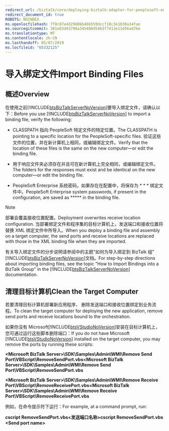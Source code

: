 ```yaml
---
redirect_url: /biztalk/core/deploying-biztalk-adapter-for-peoplesoft-enterprise/
redirect_document_id: true
ROBOTS: NOINDEX
ms.openlocfilehash: 7f8c87e4d29b06b46b559dccf18c3e1038a34fae
ms.sourcegitcommit: 381e83d43796a345488d54b3f7413e11d56ad7be
ms.translationtype: MT
ms.contentlocale: zh-CN
ms.lasthandoff: 05/07/2019
ms.locfileid: "65332125"
---
```

# <a name="import-binding-files"></a><span data-ttu-id="62a2e-101">导入绑定文件</span><span class="sxs-lookup"><span data-stu-id="62a2e-101">Import Binding Files</span></span>

## <a name="overview"></a><span data-ttu-id="62a2e-102">概述</span><span class="sxs-lookup"><span data-stu-id="62a2e-102">Overview</span></span>
<span data-ttu-id="62a2e-103">在使用之前[!INCLUDE[btsBizTalkServerNoVersion](../includes/btsbiztalkservernoversion-md.md)]要导入绑定文件，请确认以下：</span><span class="sxs-lookup"><span data-stu-id="62a2e-103">Before you use [!INCLUDE[btsBizTalkServerNoVersion](../includes/btsbiztalkservernoversion-md.md)] to import a binding file, verify the following:</span></span>  
  
-   <span data-ttu-id="62a2e-104">CLASSPATH 指向 PeopleSoft 特定文件的特定位置。</span><span class="sxs-lookup"><span data-stu-id="62a2e-104">The CLASSPATH is pointing to a specific location for the PeopleSoft-specific files.</span></span> <span data-ttu-id="62a2e-105">验证这些文件的位置，并在新计算机上相同，或编辑绑定文件。</span><span class="sxs-lookup"><span data-stu-id="62a2e-105">Verify that the location of these files is the same on the new computer—or edit the binding file.</span></span>  
  
-   <span data-ttu-id="62a2e-106">用于响应文件夹必须存在并且可在新计算机上完全相同，或编辑绑定文件。</span><span class="sxs-lookup"><span data-stu-id="62a2e-106">The folders for the responses must exist and be identical on the new computer—or edit the binding file.</span></span>  
  
-   <span data-ttu-id="62a2e-107">PeopleSoft Enterprise 系统密码，如果存在在配置中，将保存为 \* \* \* 绑定文件中。</span><span class="sxs-lookup"><span data-stu-id="62a2e-107">PeopleSoft Enterprise system passwords, if present in the configuration, are saved as \*\*\*\*\* in the binding file.</span></span> 
  
> [!NOTE]
>  <span data-ttu-id="62a2e-108">部署会覆盖接收位置配置。</span><span class="sxs-lookup"><span data-stu-id="62a2e-108">Deployment overwrites receive location configuration.</span></span> <span data-ttu-id="62a2e-109">当部署绑定文件和程序集的目标计算机上，发送端口和接收位置将替换 XML 绑定文件中所导入。</span><span class="sxs-lookup"><span data-stu-id="62a2e-109">When you deploy a binding file and assembly on a target computer, the send ports and receive locations are replaced with those in the XML binding file when they are imported.</span></span>  
  
 <span data-ttu-id="62a2e-110">有关导入绑定文件的分步说明请参阅中的主题"如何为导入绑定到 BizTalk 组"[!INCLUDE[btsBizTalkServerNoVersion](../includes/btsbiztalkservernoversion-md.md)]文档。</span><span class="sxs-lookup"><span data-stu-id="62a2e-110">For step-by-step directions about importing binding files, see the topic "How to Import Bindings into a BizTalk Group" in the [!INCLUDE[btsBizTalkServerNoVersion](../includes/btsbiztalkservernoversion-md.md)] documentation.</span></span>  
  
## <a name="clean-the-target-computer"></a><span data-ttu-id="62a2e-111">清理目标计算机</span><span class="sxs-lookup"><span data-stu-id="62a2e-111">Clean the Target Computer</span></span>  
<span data-ttu-id="62a2e-112">若要清理目标计算机部署新应用程序、 删除发送端口和接收位置绑定到业务流程。</span><span class="sxs-lookup"><span data-stu-id="62a2e-112">To clean the target computer for deploying the new application, remove send ports and receive locations bound to the orchestration.</span></span>  
  
<span data-ttu-id="62a2e-113">如果你没有 Microsoft[!INCLUDE[btsVStudioNoVersion](../includes/btsvstudionoversion-md.md)]安装在目标计算机上，您可通过运行这些脚本删除端口：</span><span class="sxs-lookup"><span data-stu-id="62a2e-113">If you do not have Microsoft [!INCLUDE[btsVStudioNoVersion](../includes/btsvstudionoversion-md.md)] installed on the target computer, you may remove the ports by running these scripts:</span></span>  
  
<span data-ttu-id="62a2e-114">**\<Microsoft BizTalk Server\>\SDK\Samples\Admin\WMI\Remove Send Port\VBScript\RemoveSendPort.vbs**</span><span class="sxs-lookup"><span data-stu-id="62a2e-114">**\<Microsoft BizTalk Server\>\SDK\Samples\Admin\WMI\Remove Send Port\VBScript\RemoveSendPort.vbs**</span></span>  
  
<span data-ttu-id="62a2e-115">**\<Microsoft BizTalk Server\>\SDK\Samples\Admin\WMI\Remove Receive Port\VBScript\RemoveReceivePort.vbs**</span><span class="sxs-lookup"><span data-stu-id="62a2e-115">**\<Microsoft BizTalk Server\>\SDK\Samples\Admin\WMI\Remove Receive Port\VBScript\RemoveReceivePort.vbs**</span></span>  
  
<span data-ttu-id="62a2e-116">例如，在命令提示符下运行：</span><span class="sxs-lookup"><span data-stu-id="62a2e-116">For example, at a command prompt, run:</span></span>  
  
<span data-ttu-id="62a2e-117">**cscript RemoveSendPort.vbs\<发送端口名称\>**</span><span class="sxs-lookup"><span data-stu-id="62a2e-117">**cscript RemoveSendPort.vbs \<Send port name\>**</span></span>  
  
